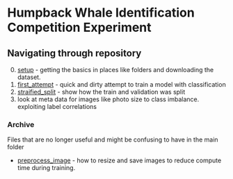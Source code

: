 # Humpback Whale Identification Competition Experiment





## Navigating through repository


0. [setup](./setup.ipynb) - getting the basics in places like folders and downloading the dataset.  
1. [first_attempt](./first_attempt-compare.ipynb) - quick and dirty attempt to train a model with classification   
2. [straified_split](./stratified_split.ipynb) - show how the train and validation was split
3. look at meta data for images like photo size to class imbalance. exploiting label correlations














### Archive 
Files that are no longer useful and might be confusing to have in the main folder  

* [preprocess_image](./archive/preprocess_image.ipynb) - how to resize and save images to reduce compute time during training.  
